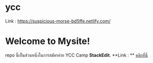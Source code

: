 # ycc
Link : https://suspicious-morse-bd5ffe.netlify.com/
# Welcome to Mysite!
repo นี้เป็นส่วนหนึ่งในการสมัครค่าย YCC Camp **StackEdit**. 
**Link : ** [คลิกที่นี่](https://suspicious-morse-bd5ffe.netlify.com/)
